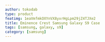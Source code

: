 ```yaml
---
author: tokodab
type: product
featimg: 1eaVmfmkOXYnVX8yxrHgLpm29jZ4TJXe2
title: Eminence Crest Samsung Galaxy S9 Case
tags: [samsung, galaxy, s9]
category: [samsung]
---
```


